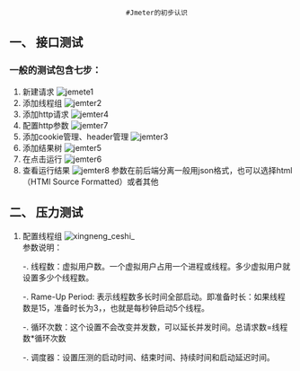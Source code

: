                                  #Jmeter的初步认识
                                 
## 一、 接口测试
  ###  一般的测试包含七步：
  1. 新建请求
      ![jemete1](https://yqfile.alicdn.com/485a163f67f25e4580611a2a96a2e2745139af0c.png)
  2. 添加线程组
      ![jemter2](https://yqfile.alicdn.com/bf5587bb520b5079d5d426352a20dfdea59b6b54.png)
  3. 添加http请求
      ![jemter4](https://yqfile.alicdn.com/d23e0184ccc22775ef40f3a127852460cbdf6cb2.png)
  4. 配置http参数
      ![jemter7](https://yqfile.alicdn.com/e4ae3413d2e225fa3a08a758ac40804e29b136c8.png)
  5. 添加cookie管理、header管理
      ![jemter3](https://yqfile.alicdn.com/0b91fa862704c641711c4e00b06bbc45feacf321.png)
  6. 添加结果树
     ![jemter5](https://yqfile.alicdn.com/31df68550a6f0f631d21f963cab7e374e5ce506e.png)
  7. 在点击运行
     ![jemter6](https://yqfile.alicdn.com/03afdfd33c588aefcf497181fcaefc6d41edb51e.png)
  8. 查看运行结果
     ![jemter8](https://yqfile.alicdn.com/ab33ae135891e7c25938ff7fd21308f4569939ec.png)
     参数在前后端分离一般用json格式，也可以选择html（HTMl Source Formatted）或者其他
 
## 二、 压力测试 
   1. 配置线程组
       ![xingneng_ceshi_](https://yqfile.alicdn.com/02e6cdbe6a18962a03d34fdd47dfc9fac43669a9.png)       
       参数说明：
       
       -. 线程数：虚拟用户数。一个虚拟用户占用一个进程或线程。多少虚拟用户就设置多少个线程数。
       
       -. Rame-Up Period: 表示线程数多长时间全部启动。即准备时长：如果线程数是15，准备时长为3，，也就是每秒钟启动5个线程。
       
       -. 循环次数：这个设置不会改变并发数，可以延长并发时间。总请求数=线程数*循环次数
       
       -. 调度器：设置压测的启动时间、结束时间、持续时间和启动延迟时间。
           
